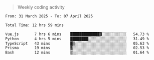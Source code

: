 > Weekly coding activity
<!--START_SECTION:waka-->

```txt
From: 31 March 2025 - To: 07 April 2025

Total Time: 12 hrs 59 mins

Vue.js       7 hrs 6 mins    █████████████▓░░░░░░░░░░░   54.73 %
Python       4 hrs 5 mins    ████████░░░░░░░░░░░░░░░░░   31.49 %
TypeScript   43 mins         █▒░░░░░░░░░░░░░░░░░░░░░░░   05.63 %
Prisma       19 mins         ▓░░░░░░░░░░░░░░░░░░░░░░░░   02.53 %
Bash         12 mins         ▒░░░░░░░░░░░░░░░░░░░░░░░░   01.64 %
```

<!--END_SECTION:waka-->
